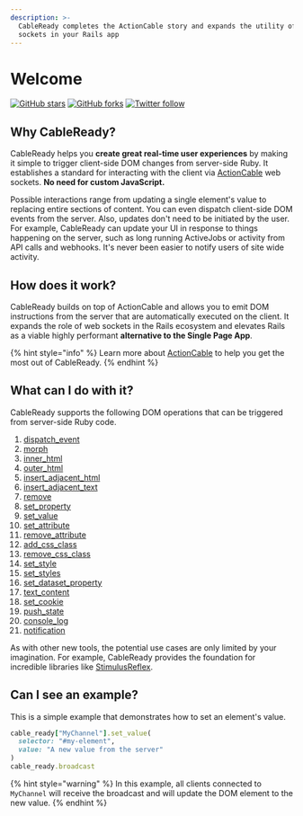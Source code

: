 ```yaml
---
description: >-
  CableReady completes the ActionCable story and expands the utility of web
  sockets in your Rails app
---
```


# Welcome

[![GitHub stars](https://img.shields.io/github/stars/hopsoft/cable_ready?style=social)](https://github.com/hopsoft/cable_ready) [![GitHub forks](https://img.shields.io/github/forks/hopsoft/cable_ready?style=social)](https://github.com/hopsoft/cable_ready) [![Twitter follow](https://img.shields.io/twitter/follow/hopsoft?style=social)](https://twitter.com/hopsoft)

## Why CableReady?

CableReady helps you **create great real-time user experiences** by making it simple to trigger client-side DOM changes from server-side Ruby. It establishes a standard for interacting with the client via [ActionCable](https://guides.rubyonrails.org/action_cable_overview.html) web sockets. **No need for custom JavaScript.**

Possible interactions range from updating a single element's value to replacing entire sections of content. You can even dispatch client-side DOM events from the server. Also, updates don't need to be initiated by the user. For example, CableReady can update your UI in response to things happening on the server, such as long running ActiveJobs or activity from API calls and webhooks. It's never been easier to notify users of site wide activity.

## How does it work?

CableReady builds on top of ActionCable and allows you to emit DOM instructions from the server that are automatically executed on the client. It expands the role of web sockets in the Rails ecosystem and elevates Rails as a viable highly performant **alternative to the Single Page App**.

{% hint style="info" %}
Learn more about [ActionCable](http://guides.rubyonrails.org/action_cable_overview.html) to help you get the most out of CableReady.
{% endhint %}

## What can I do with it?

CableReady supports the following DOM operations that can be triggered from server-side Ruby code.

1. [dispatch\_event](usage/dom-operations/event-dispatch.md#dispatchevent)
1. [morph](usage/dom-operations/element-mutations.md#morph)
1. [inner\_html](usage/dom-operations/element-mutations.md#innerhtml)
1. [outer\_html](usage/dom-operations/element-mutations.md#outerhtml)
1. [insert\_adjacent\_html](usage/dom-operations/element-mutations.md#insertAdjacentHTML)
1. [insert\_adjacent\_text](usage/dom-operations/element-mutations.md#insertadjacenttext)
1. [remove](usage/dom-operations/element-mutations.md#remove)
1. [set\_property](usage/dom-operations/element-mutations.md#setproperty)
1. [set\_value](usage/dom-operations/element-mutations.md#setvalue)
1. [set\_attribute](usage/dom-operations/attribute-mutations.md#setattribute)
1. [remove\_attribute](usage/dom-operations/attribute-mutations.md#removeattribute)
1. [add\_css\_class](usage/dom-operations/css-class-mutations.md#addcssclass)
1. [remove\_css\_class](usage/dom-operations/css-class-mutations.md#removecssclass)
1. [set\_style](usage/dom-operations/css-class-mutations.md#setstyle)
1. [set\_styles](usage/dom-operations/css-class-mutations.md#setstyles)
1. [set\_dataset\_property](usage/dom-operations/dataset-mutations.md#setdatasetproperty)
1. [text\_content](usage/dom-operations/element-mutations.md#textcontent)
1. [set\_cookie](usage/dom-operations/cookies.md#setcookie)
1. [push\_state](usage/dom-operations/navigation.md#pushstate)
1. [console\_log](usage/dom-operations/notifications.md#consolelog)
1. [notification](usage/dom-operations/notifications.md#notification)

As with other new tools, the potential use cases are only limited by your imagination. For example, CableReady provides the foundation for incredible libraries like [StimulusReflex](https://docs.stimulusreflex.com).

## Can I see an example?

This is a simple example that demonstrates how to set an element's value.

```ruby
cable_ready["MyChannel"].set_value(
  selector: "#my-element",
  value: "A new value from the server"
)
cable_ready.broadcast
```

{% hint style="warning" %}
In this example, all clients connected to `MyChannel` will receive the broadcast and will update the DOM element to the new value.
{% endhint %}

